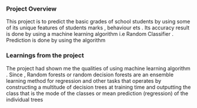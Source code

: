 ### Project Overview

 This project is to predict the basic grades of school students  by  using some of its  unique features of students marks , behaviour ets .  Its accuracy result is done by using a machine learning algorithm i.e Random Classifier .  Prediction is done by using the algorithm 


### Learnings from the project

 The project had shown me the qualities of using machine learning algorithm .  Since ,  Random forests or random decision forests are an ensemble learning method for  regression and other tasks that operates by constructing a multitude of decision trees at training time and outputting the class that is the mode of the classes  or mean prediction (regression) of the  individual trees


